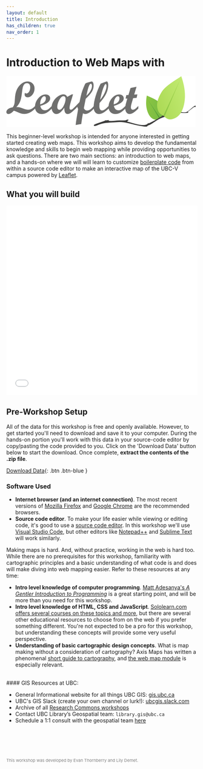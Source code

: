 ```yaml
---
layout: default
title: Introduction
has_children: true
nav_order: 1
---
```

# Introduction to Web Maps with 
<img src="leaflet_logo.png" alt="Leaflet Logo" style="margin: auto;" />


This beginner-level workshop is intended for anyone interested in getting started creating web maps. This workshop aims to develop the fundamental knowledge and skills to begin web mapping while providing opportunities to ask questions. There are two main sections: an introduction to web maps, and a hands-on where we will will learn to customize [boilerplate code](https://www.freecodecamp.org/news/whats-boilerplate-and-why-do-we-use-it-let-s-check-out-the-coding-style-guide-ac2b6c814ee7/) from within a source code editor to make an interactive map of the UBC-V campus powered by [Leaflet](https://leafletjs.com/). 

<!-- Upon completion of this workshop you will have the [boilerplate code](https://www.freecodecamp.org/news/whats-boilerplate-and-why-do-we-use-it-let-s-check-out-the-coding-style-guide-ac2b6c814ee7/) for a web map which you can build upon and tinker with on your own.  -->


## What you will build
<iframe src="./content/final_map.html" style="width:100%; height:500px; border:none;"> </iframe>

## Pre-Workshop Setup
All of the data for this workshop is free and openly available. However, to get started you'll need to download and save it to your computer. During the hands-on portion you'll work with this data in your source-code editor by copy/pasting the code provided to you. Click on the 'Download Data' button below to start the download. Once complete, **extract the contents of the .zip file**.

[Download Data](content/intro-leaflet-data.zip){: .btn .btn-blue }

### Software Used 
- **Internet browser (and an internet connection)**. The most recent versions of [Mozilla Firefox](https://www.mozilla.org) and [Google Chrome](https://www.google.com/chrome/) are the recommended browsers.
- **Source code editor**. To make your life easier while viewing or editing code, it's good to use a [source code editor](https://en.wikipedia.org/wiki/Source_code_editor). In this workshop we'll use [Visual Studio Code](https://code.visualstudio.com/download), but other editors like [Notepad++](https://notepad-plus-plus.org/) and [Sublime Text](https://www.sublimetext.com/3) will work similarly.

Making maps is hard. And, without practice, working in the web is hard too. While there are no prerequisites for this workshop, familiarity with cartographic principles and a basic understanding of what code is and does will make diving into web mapping easier. Refer to these resources at any time:

- **Intro level knowledge of computer programming**. [Matt Adesanya's *A Gentler Introduction to Programming*](https://www.freecodecamp.org/news/a-gentler-introduction-to-programming-1f57383a1b2c/) is a great starting point, and will be more than you need for this workshop.
- **Intro level knowledge of HTML, CSS and JavaScript**. [Sololearn.com offers several courses on these topics and more](https://www.sololearn.com/Courses/), but there are several other educational resources to choose from on the web if you prefer something different. You're not expected to be a pro for this workshop, but understanding these concepts will provide some very useful perspective.
- **Understanding of basic cartographic design concepts**. What is map making without a consideration of cartography? Axis Maps has written a phenomenal [short guide to cartography](https://www.axismaps.com/guide/), and [the web map module](https://www.axismaps.com/guide/web/should-a-map-be-interactive/) is especially relevant.



<br>
#### GIS Resources at UBC:

- General Informational website for all things UBC GIS: [gis.ubc.ca](http://gis.ubc.ca/)
- UBC's GIS Slack (create your own channel or lurk!): [ubcgis.slack.com](https://ubcgis.slack.com/)
- Archive of all [Research Commons workshops](https://ubc-library-rc.github.io/all.html)
- Contact UBC Library’s Geospatial team: `library.gis@ubc.ca`
- Schedule a 1:1 consult with the geospatial team [here](https://libcal.library.ubc.ca/appointments/research_commons#s-lc-public-pt)


<p style="margin-top:90px"></p>
<p style="color:grey; font-size:11px">This workshop was developed by Evan Thornberry and Lily Demet.</p>